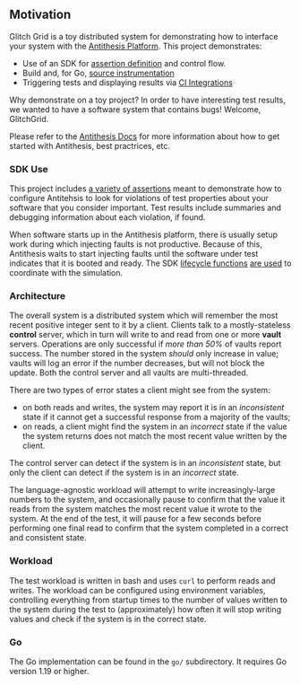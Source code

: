 ## Motivation

Glitch Grid is a toy distributed system for demonstrating how to
interface your system with the [Antithesis Platform](https://antithesis.com/). This project demonstrates:

* Use of an SDK for [assertion definition](https://antithesis.com/docs/using_antithesis/properties.html)
   and control flow.
* Build and, for Go, [source instrumentation](https://antithesis.com/docs/instrumentation/go_instrumentation.html)
* Triggering tests and displaying results via [CI Integrations](https://antithesis.com/docs/using_antithesis/ci.html)

Why demonstrate on a toy project? In order to have interesting test results, we wanted
to have a software system that contains bugs! Welcome, GlitchGrid.

Please refer to the [Antithesis Docs](https://antithesis.com/docs/) for more information about
how to get started with Antithesis, best practrices, etc.

### SDK Use

This project includes [a variety of assertions](https://github.com/search?q=repo%3Aantithesishq%2Fglitch-grid+%28Always+OR+Sometimes%29&type=code)
meant to demonstrate how to configure Antitehsis to look for violations of test properties
about your software that you consider important. Test results include summaries and debugging
information about each violation, if found.

When software starts up in the Antithesis platform, there is usually setup work during which
injecting faults is not productive. Because of this, Antithesis waits to start injecting
faults until the software under test indicates that it is booted and ready. The SDK
[lifecycle functions](https://antithesis.com/docs/using_antithesis/sdk/overview.html#)
[are used](https://github.com/search?q=repo%3Aantithesishq%2Fglitch-grid+SetupComplete&type=code)
to coordinate with the simulation.

### Architecture

The overall system is a distributed system which will remember the most recent positive
integer sent to it by a client. Clients talk to a mostly-stateless **control** server,
which in turn will write to and read from one or more **vault** servers. Operations
are only successful if *more than 50%* of vaults report success. The number stored in
the system *should* only increase in value; vaults will log an error if the number
decreases, but will not block the update. Both the control server and all vaults are
multi-threaded.

There are two types of error states a client might see from the system:
* on both reads and writes, the system may report it is in an *inconsistent* state if
  it cannot get a successful response from a majority of the vaults;
* on reads, a client might find the system in an *incorrect* state if the value the
  system returns does not match the most recent value written by the client.

The control server can detect if the system is in an *inconsistent* state, but only the
client can detect if the system is in an *incorrect* state.

The language-agnostic workload will attempt to write increasingly-large numbers to the
system, and occasionally pause to confirm that the value it reads from the system
matches the most recent value it wrote to the system. At the end of the test, it will
pause for a few seconds before performing one final read to confirm that the system
completed in a correct and consistent state.

### Workload

The test workload is written in bash and uses `curl` to perform reads and writes. The workload
can be configured using environment variables, controlling everything from startup times to the
number of values written to the system during the test to (approximately) how often it will stop
writing values and check if the system is in the correct state.

### Go

The Go implementation can be found in the `go/` subdirectory. It requires Go version 1.19 or higher.
